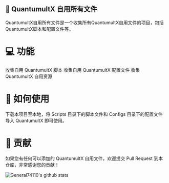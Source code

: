 ## 🤩 QuantumultX 自用所有文件

QuantumultX自用所有文件是一个收集所有QuantumultX自用文件的项目，包括QuantumultX脚本和配置文件等。

# 💻 功能

收集自用 QuantumultX 脚本
收集自用 QuantumultX 配置文件
收集 QuantumultX 自用资源

# 🚀 如何使用

下载本项目至本地，将 Scripts 目录下的脚本文件和 Configs 目录下的配置文件导入 QuantumultX 即可使用。

# 🤝 贡献

如果您有任何可以添加的 QuantumultX 自用文件，欢迎提交 Pull Request 到本仓库，非常感谢您的贡献！

![General74110's github stats](https://github-readme-stats.vercel.app/api?username=General74110&show_icons=true&theme=vue-dark)

